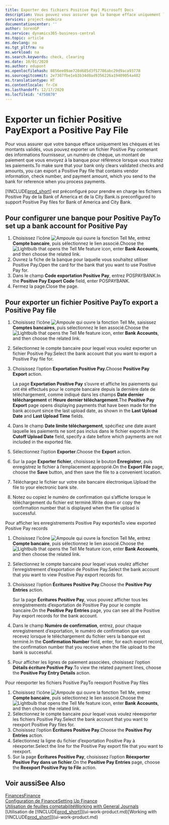 ```yaml
---
title: Exporter des fichiers Positive Pay| Microsoft Docs
description: Vous pouvez vous assurer que la banque efface uniquement les chèques et les montants validés en exportant un fichier Positive Pay contenant des informations de paiement et fournisseur.
services: project-madeira
documentationcenter: ''
author: SorenGP
ms.service: dynamics365-business-central
ms.topic: article
ms.devlang: na
ms.tgt_pltfrm: na
ms.workload: na
ms.search.keywords: check, clearing
ms.date: 10/01/2020
ms.author: edupont
ms.openlocfilehash: 8856ee09ae728d685d3f57786abc29d9aca93778
ms.sourcegitcommit: 2e7307fbe1eb3b34d0ad9356226a19409054a402
ms.translationtype: HT
ms.contentlocale: fr-CH
ms.lasthandoff: 12/17/2020
ms.locfileid: "4750870"
---
```

# <a name="export-a-positive-pay-file"></a><span data-ttu-id="c5421-103">Exporter un fichier Positive Pay</span><span class="sxs-lookup"><span data-stu-id="c5421-103">Export a Positive Pay File</span></span>
<span data-ttu-id="c5421-104">Pour vous assurer que votre banque efface uniquement les chèques et les montants validés, vous pouvez exporter un fichier Positive Pay contenant des informations fournisseur, un numéro de chèque, un montant de paiement que vous envoyez à la banque pour référence lorsque vous traitez les paiements.</span><span class="sxs-lookup"><span data-stu-id="c5421-104">To make sure that your bank only clears validated checks and amounts, you can export a Positive Pay file that contains vendor information, check number, and payment amount, which you send to the bank for reference when you process payments.</span></span>

[!INCLUDE[prod_short](includes/prod_short.md)] <span data-ttu-id="c5421-105">est préconfiguré pour prendre en charge les fichiers Positive Pay de la Bank of America et de la City Bank.</span><span class="sxs-lookup"><span data-stu-id="c5421-105">is preconfigured to support Positive Pay files for Bank of America and City Bank.</span></span>

## <a name="to-set-up-a-bank-account-for-positive-pay"></a><span data-ttu-id="c5421-106">Pour configurer une banque pour Positive Pay</span><span class="sxs-lookup"><span data-stu-id="c5421-106">To set up a bank account for Positive Pay</span></span>
1. <span data-ttu-id="c5421-107">Choisissez l’icône ![Ampoule qui ouvre la fonction Tell Me](media/ui-search/search_small.png "Dites-moi ce que vous voulez faire"), entrez **Compte bancaire**, puis sélectionnez le lien associé.</span><span class="sxs-lookup"><span data-stu-id="c5421-107">Choose the ![Lightbulb that opens the Tell Me feature](media/ui-search/search_small.png "Tell me what you want to do") icon, enter **Bank Accounts**, and then choose the related link.</span></span>
2. <span data-ttu-id="c5421-108">Ouvrez la fiche de la banque pour laquelle vous souhaitez utiliser Positive Pay.</span><span class="sxs-lookup"><span data-stu-id="c5421-108">Open the card for the bank that you want to use Positive Pay for.</span></span>
3. <span data-ttu-id="c5421-109">Dans le champ **Code exportation Positive Pay**, entrez POSPAYBANK.</span><span class="sxs-lookup"><span data-stu-id="c5421-109">In the **Positive Pay Export Code** field, enter POSPAYBANK.</span></span>
4. <span data-ttu-id="c5421-110">Fermez la page.</span><span class="sxs-lookup"><span data-stu-id="c5421-110">Close the page.</span></span>

## <a name="to-export-a-positive-pay-file"></a><span data-ttu-id="c5421-111">Pour exporter un fichier Positive Pay</span><span class="sxs-lookup"><span data-stu-id="c5421-111">To export a Positive Pay file</span></span>
1. <span data-ttu-id="c5421-112">Choisissez l’icône ![Ampoule qui ouvre la fonction Tell Me](media/ui-search/search_small.png "Dites-moi ce que vous voulez faire"), saisissez **Comptes bancaires**, puis sélectionnez le lien associé.</span><span class="sxs-lookup"><span data-stu-id="c5421-112">Choose the ![Lightbulb that opens the Tell Me feature](media/ui-search/search_small.png "Tell me what you want to do") icon, enter **Bank Accounts**, and then choose the related link.</span></span>
2. <span data-ttu-id="c5421-113">Sélectionnez le compte bancaire pour lequel vous voulez exporter un fichier Positive Pay.</span><span class="sxs-lookup"><span data-stu-id="c5421-113">Select the bank account that you want to export a Positive Pay file for.</span></span>
3. <span data-ttu-id="c5421-114">Choisissez l’option **Exportation Positive Pay**.</span><span class="sxs-lookup"><span data-stu-id="c5421-114">Choose **Positive Pay Export** action.</span></span>

    <span data-ttu-id="c5421-115">La page **Exportation Positive Pay** s’ouvre et affiche les paiements qui ont été effectués pour le compte bancaire depuis la dernière date de téléchargement, comme indiqué dans les champs **Date dernier téléchargement** et **Heure dernier téléchargement**.</span><span class="sxs-lookup"><span data-stu-id="c5421-115">The **Positive Pay Export** page opens displaying payments that have been made for the bank account since the last upload date, as shown in the **Last Upload Date** and **Last Upload Time** fields.</span></span>
4. <span data-ttu-id="c5421-116">Dans le champ **Date limite téléchargement**, spécifiez une date avant laquelle les paiements ne sont pas inclus dans le fichier exporté.</span><span class="sxs-lookup"><span data-stu-id="c5421-116">In the **Cutoff Upload Date** field, specify a date before which payments are not included in the exported file.</span></span>
5. <span data-ttu-id="c5421-117">Sélectionnez l’option **Exporter**.</span><span class="sxs-lookup"><span data-stu-id="c5421-117">Choose the **Export** action.</span></span>
6. <span data-ttu-id="c5421-118">Sur la page **Exporter fichier**, choisissez le bouton **Enregistrer**, puis enregistrez le fichier à l’emplacement approprié.</span><span class="sxs-lookup"><span data-stu-id="c5421-118">On the **Export File** page, choose the **Save** button, and then save the file to a convenient location.</span></span>
7. <span data-ttu-id="c5421-119">Téléchargez le fichier sur votre site bancaire électronique.</span><span class="sxs-lookup"><span data-stu-id="c5421-119">Upload the file to your electronic bank site.</span></span>
8. <span data-ttu-id="c5421-120">Notez ou copiez le numéro de confirmation qui s’affiche lorsque le téléchargement du fichier est terminé.</span><span class="sxs-lookup"><span data-stu-id="c5421-120">Write down or copy the confirmation number that is displayed when the file upload is successful.</span></span>

<span data-ttu-id="c5421-121">Pour afficher les enregistrements Positive Pay exportés</span><span class="sxs-lookup"><span data-stu-id="c5421-121">To view exported Positive Pay records</span></span>

1. <span data-ttu-id="c5421-122">Choisissez l’icône ![Ampoule qui ouvre la fonction Tell Me](media/ui-search/search_small.png "Dites-moi ce que vous voulez faire"), entrez **Compte bancaire**, puis sélectionnez le lien associé.</span><span class="sxs-lookup"><span data-stu-id="c5421-122">Choose the ![Lightbulb that opens the Tell Me feature](media/ui-search/search_small.png "Tell me what you want to do") icon, enter **Bank Accounts**, and then choose the related link.</span></span>
2. <span data-ttu-id="c5421-123">Sélectionnez le compte bancaire pour lequel vous voulez afficher l’enregistrement d’exportation de Positive Pay.</span><span class="sxs-lookup"><span data-stu-id="c5421-123">Select the bank account that you want to view Positive Pay export records for.</span></span>
3. <span data-ttu-id="c5421-124">Choisissez l’option **Écritures Positive Pay**.</span><span class="sxs-lookup"><span data-stu-id="c5421-124">Choose the **Positive Pay Entries** action.</span></span>

    <span data-ttu-id="c5421-125">Sur la page **Écritures Positive Pay**, vous pouvez afficher tous les enregistrements d’exportation de Positive Pay pour le compte bancaire.</span><span class="sxs-lookup"><span data-stu-id="c5421-125">On the **Positive Pay Entries** page, you can see all the Positive Pay export records for the bank account.</span></span>
4. <span data-ttu-id="c5421-126">Dans le champ **Numéro de confirmation**, entrez, pour chaque enregistrement d’exportation, le numéro de confirmation que vous recevez lorsque le téléchargement du fichier vers la banque est terminé.</span><span class="sxs-lookup"><span data-stu-id="c5421-126">In the **Confirmation Number** field, enter, for each export record, the confirmation number that you receive when the file upload to the bank is successful.</span></span>
5. <span data-ttu-id="c5421-127">Pour afficher les lignes de paiement associées, choisissez l’option **Détails écriture Positive Pay**.</span><span class="sxs-lookup"><span data-stu-id="c5421-127">To view the related payment lines, choose the **Positive Pay Entry Details** action.</span></span>

<span data-ttu-id="c5421-128">Pour réexporter les fichiers Positive Pay</span><span class="sxs-lookup"><span data-stu-id="c5421-128">To reexport Positive Pay files</span></span>

1. <span data-ttu-id="c5421-129">Choisissez l’icône ![Ampoule qui ouvre la fonction Tell Me](media/ui-search/search_small.png "Dites-moi ce que vous voulez faire"), entrez **Compte bancaire**, puis sélectionnez le lien associé.</span><span class="sxs-lookup"><span data-stu-id="c5421-129">Choose the ![Lightbulb that opens the Tell Me feature](media/ui-search/search_small.png "Tell me what you want to do") icon, enter **Bank Accounts**, and then choose the related link.</span></span>
2. <span data-ttu-id="c5421-130">Sélectionnez le compte bancaire pour lequel vous voulez réeexporter les fichiers Positive Pay.</span><span class="sxs-lookup"><span data-stu-id="c5421-130">Select the bank account that you want to reexport Positive Pay files for.</span></span>
3. <span data-ttu-id="c5421-131">Choisissez l’option **Écritures Positive Pay**.</span><span class="sxs-lookup"><span data-stu-id="c5421-131">Choose the **Positive Pay Entries** action.</span></span>
4. <span data-ttu-id="c5421-132">Sélectionnez la ligne du fichier d’exportation Positive Pay à réexporter.</span><span class="sxs-lookup"><span data-stu-id="c5421-132">Select the line for the Positive Pay export file that you want to reexport.</span></span>
5. <span data-ttu-id="c5421-133">Sur la page **Écritures Positive Pay**, choisissez l’option **Réexporter Positive Pay dans un fichier**.</span><span class="sxs-lookup"><span data-stu-id="c5421-133">On the **Positive Pay Entries** page, choose the **Reexport Positive Pay to File** action.</span></span>

## <a name="see-also"></a><span data-ttu-id="c5421-134">Voir aussi</span><span class="sxs-lookup"><span data-stu-id="c5421-134">See Also</span></span>
[<span data-ttu-id="c5421-135">Finances</span><span class="sxs-lookup"><span data-stu-id="c5421-135">Finance</span></span>](finance.md)  
[<span data-ttu-id="c5421-136">Configuration de Finance</span><span class="sxs-lookup"><span data-stu-id="c5421-136">Setting Up Finance</span></span>](finance-setup-finance.md)  
[<span data-ttu-id="c5421-137">Utilisation de feuilles comptabilité</span><span class="sxs-lookup"><span data-stu-id="c5421-137">Working with General Journals</span></span>](ui-work-general-journals.md)  
<span data-ttu-id="c5421-138">[Utilisation de [!INCLUDE[prod_short](includes/prod_short.md)]](ui-work-product.md)</span><span class="sxs-lookup"><span data-stu-id="c5421-138">[Working with [!INCLUDE[prod_short](includes/prod_short.md)]](ui-work-product.md)</span></span>
